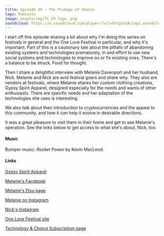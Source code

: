 ```yaml
---
title: Episode 29 - The Plumage of Choice
tags: Podcasts
image: assets/img/TC 29 logo .png
soundcloud: https://w.soundcloud.com/player/?url=https%3A//api.soundcloud.com/tracks/399707472
---
```

I start off this episode sharing a bit about why I'm doing this series on festivals in general and the One Love Festival in particular, and why it's important. Part of this is a cautionary tale about the pitfalls of abandoning existing systems and technologies prematurely, in and effort to use new social systems and technologies to improve on or fix existing ones. There's a balance to be struck. Food for thought.

Then I share a delightful interview with Melanie Davenport and her husband, Nick. Melanie and Nick are avid festival goers and share why. They also are vendors at festivals, where Melanie shares her custom clothing creations, Gypsy Spirit Apparel, designed especially for the needs and wants of other enthusiasts. There are specific needs and her adaptation of the technologies she uses is interesting. 

We also talk about their introduction to cryptocurrencies and the appeal to this community, and how it can help it evolve in desirable directions.

It was a great pleasure to visit them in their home and get to see Melanie's operation. See the links below to get access to what she's about. Nick, too.


#### Music

Bumper music: *Rocket Power* by Kevin MacLeod.

#### Links

[Gypsy Spirit Apparel](http://Gypsyspiritapparel.com)

[Melanie's Facebook](https://Facebook.com/gypsyspiritapparel/)

[Melanie's Etsy page](https://www.etsy.com/shop/gypsyspiritapparel)

[Melanie on Instagram](https://Instagram.com/gypsyspiritapparel/)

[Nick's Instagram](https://Instagram.com/mezza_morphic/)

[One Love Festival site](http://www.onelovefest.com/)

[Technology & Choice Subscription page](https://technologyandchoice.com/subscribe/)

